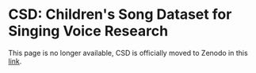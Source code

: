 # CSD: Children's Song Dataset for Singing Voice Research

This page is no longer available, CSD is officially moved to Zenodo in this [link](https://zenodo.org/record/4916302#.YNqgDZMQtTZ).